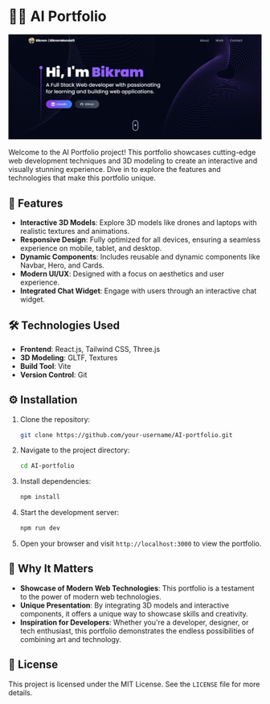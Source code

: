 # 🤖🚀 AI Portfolio 

![Portfolio Screenshot](src/assets/screenshot.png)

Welcome to the AI Portfolio project! This portfolio showcases cutting-edge web development techniques and 3D modeling to create an interactive and visually stunning experience. Dive in to explore the features and technologies that make this portfolio unique.

## 🌟 Features
- **Interactive 3D Models**: Explore 3D models like drones and laptops with realistic textures and animations.
- **Responsive Design**: Fully optimized for all devices, ensuring a seamless experience on mobile, tablet, and desktop.
- **Dynamic Components**: Includes reusable and dynamic components like Navbar, Hero, and Cards.
- **Modern UI/UX**: Designed with a focus on aesthetics and user experience.
- **Integrated Chat Widget**: Engage with users through an interactive chat widget.

## 🛠️ Technologies Used
- **Frontend**: React.js, Tailwind CSS, Three.js
- **3D Modeling**: GLTF, Textures
- **Build Tool**: Vite
- **Version Control**: Git

## ⚙️ Installation
1. Clone the repository:
   ```bash
   git clone https://github.com/your-username/AI-portfolio.git
   ```
2. Navigate to the project directory:
   ```bash
   cd AI-portfolio
   ```
3. Install dependencies:
   ```bash
   npm install
   ```
4. Start the development server:
   ```bash
   npm run dev
   ```
5. Open your browser and visit `http://localhost:3000` to view the portfolio.

## 🌟 Why It Matters
- **Showcase of Modern Web Technologies**: This portfolio is a testament to the power of modern web technologies.
- **Unique Presentation**: By integrating 3D models and interactive components, it offers a unique way to showcase skills and creativity.
- **Inspiration for Developers**: Whether you're a developer, designer, or tech enthusiast, this portfolio demonstrates the endless possibilities of combining art and technology.

## 📜 License
This project is licensed under the MIT License. See the `LICENSE` file for more details.
